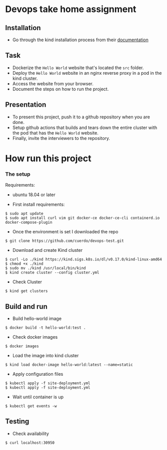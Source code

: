 # Devops take home assignment

## Installation
* Go through the kind installation process from their [documentation](https://kind.sigs.k8s.io/docs/user/quick-start/#installation) 

## Task

- Dockerize the `Hello World` website that's located the `src` folder.
- Deploy the `Hello World` website in an nginx reverse proxy in a pod in the kind cluster.
- Access the website from your browser.
- Document the steps on how to run the project.

## Presentation
- To present this project, push it to a github repository when you are done. 
- Setup github actions that builds and tears down the entire cluster with the pod that has the `Hello World` website. 
- Finally, invite the interviewers to the repository.


# How run this project

### The setup

Requirements:
  - ubuntu 18.04 or later

* First install requirements:
```
$ sudo apt update
$ sudo apt install curl vim git docker-ce docker-ce-cli containerd.io docker-compose-plugin
```
* Once the environment is set I downloaded the repo
```
$ git clone https://github.com/cuerdo/devops-test.git
```

* Download and create Kind cluster

```
$ curl -Lo ./kind https://kind.sigs.k8s.io/dl/v0.17.0/kind-linux-amd64
$ chmod +x ./kind
$ sudo mv ./kind /usr/local/bin/kind
$ kind create cluster --config cluster.yml
```
* Check Cluster

```
$ kind get clusters
```

## Build and run
* Build hello-world image
```
$ docker build -t hello-world:test .
```

* Check docker images
```
$ docker images
```

* Load the image into kind cluster
```
$ kind load docker-image hello-world:latest --name=static
```

* Apply configuration files
```
$ kubectl apply -f site-deployment.yml
$ kubectl apply -f site-deployment.yml
```

* Wait until container is up
```
$ kubectl get events -w
```
## Testing

* Check availability
```
$ curl localhost:30950
``` 
